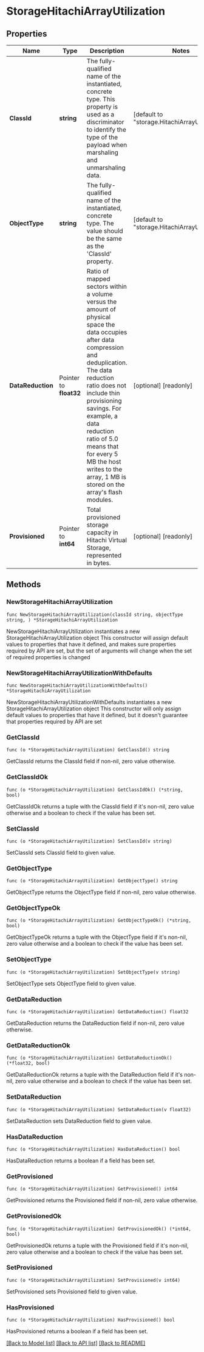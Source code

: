 # StorageHitachiArrayUtilization

## Properties

Name | Type | Description | Notes
------------ | ------------- | ------------- | -------------
**ClassId** | **string** | The fully-qualified name of the instantiated, concrete type. This property is used as a discriminator to identify the type of the payload when marshaling and unmarshaling data. | [default to "storage.HitachiArrayUtilization"]
**ObjectType** | **string** | The fully-qualified name of the instantiated, concrete type. The value should be the same as the &#39;ClassId&#39; property. | [default to "storage.HitachiArrayUtilization"]
**DataReduction** | Pointer to **float32** | Ratio of mapped sectors within a volume versus the amount of physical space the data occupies after data compression and deduplication. The data reduction ratio does not include thin provisioning savings. For example, a data reduction ratio of 5.0 means that for every 5 MB the host writes to the array, 1 MB is stored on the array&#39;s flash modules. | [optional] [readonly] 
**Provisioned** | Pointer to **int64** | Total provisioned storage capacity in Hitachi Virtual Storage, represented in bytes. | [optional] [readonly] 

## Methods

### NewStorageHitachiArrayUtilization

`func NewStorageHitachiArrayUtilization(classId string, objectType string, ) *StorageHitachiArrayUtilization`

NewStorageHitachiArrayUtilization instantiates a new StorageHitachiArrayUtilization object
This constructor will assign default values to properties that have it defined,
and makes sure properties required by API are set, but the set of arguments
will change when the set of required properties is changed

### NewStorageHitachiArrayUtilizationWithDefaults

`func NewStorageHitachiArrayUtilizationWithDefaults() *StorageHitachiArrayUtilization`

NewStorageHitachiArrayUtilizationWithDefaults instantiates a new StorageHitachiArrayUtilization object
This constructor will only assign default values to properties that have it defined,
but it doesn't guarantee that properties required by API are set

### GetClassId

`func (o *StorageHitachiArrayUtilization) GetClassId() string`

GetClassId returns the ClassId field if non-nil, zero value otherwise.

### GetClassIdOk

`func (o *StorageHitachiArrayUtilization) GetClassIdOk() (*string, bool)`

GetClassIdOk returns a tuple with the ClassId field if it's non-nil, zero value otherwise
and a boolean to check if the value has been set.

### SetClassId

`func (o *StorageHitachiArrayUtilization) SetClassId(v string)`

SetClassId sets ClassId field to given value.


### GetObjectType

`func (o *StorageHitachiArrayUtilization) GetObjectType() string`

GetObjectType returns the ObjectType field if non-nil, zero value otherwise.

### GetObjectTypeOk

`func (o *StorageHitachiArrayUtilization) GetObjectTypeOk() (*string, bool)`

GetObjectTypeOk returns a tuple with the ObjectType field if it's non-nil, zero value otherwise
and a boolean to check if the value has been set.

### SetObjectType

`func (o *StorageHitachiArrayUtilization) SetObjectType(v string)`

SetObjectType sets ObjectType field to given value.


### GetDataReduction

`func (o *StorageHitachiArrayUtilization) GetDataReduction() float32`

GetDataReduction returns the DataReduction field if non-nil, zero value otherwise.

### GetDataReductionOk

`func (o *StorageHitachiArrayUtilization) GetDataReductionOk() (*float32, bool)`

GetDataReductionOk returns a tuple with the DataReduction field if it's non-nil, zero value otherwise
and a boolean to check if the value has been set.

### SetDataReduction

`func (o *StorageHitachiArrayUtilization) SetDataReduction(v float32)`

SetDataReduction sets DataReduction field to given value.

### HasDataReduction

`func (o *StorageHitachiArrayUtilization) HasDataReduction() bool`

HasDataReduction returns a boolean if a field has been set.

### GetProvisioned

`func (o *StorageHitachiArrayUtilization) GetProvisioned() int64`

GetProvisioned returns the Provisioned field if non-nil, zero value otherwise.

### GetProvisionedOk

`func (o *StorageHitachiArrayUtilization) GetProvisionedOk() (*int64, bool)`

GetProvisionedOk returns a tuple with the Provisioned field if it's non-nil, zero value otherwise
and a boolean to check if the value has been set.

### SetProvisioned

`func (o *StorageHitachiArrayUtilization) SetProvisioned(v int64)`

SetProvisioned sets Provisioned field to given value.

### HasProvisioned

`func (o *StorageHitachiArrayUtilization) HasProvisioned() bool`

HasProvisioned returns a boolean if a field has been set.


[[Back to Model list]](../README.md#documentation-for-models) [[Back to API list]](../README.md#documentation-for-api-endpoints) [[Back to README]](../README.md)


